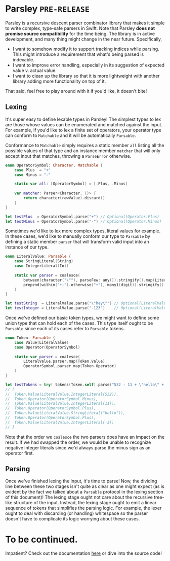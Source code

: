 # Parsley `PRE-RELEASE`

Parsley is a recursive descent parser combinator library that makes it simple to write complex, type-safe parsers in Swift. Note that Parsley **does not promise source compatibility** for the time being. The library is in active development, and many thing might change in the near future. Specifically,

- I want to somehow modify it to support tracking indices while parsing. This might introduce a requirement that what's being parsed is indexable.
- I want to improve error handling, especially in its suggestion of expected value v. actual value.
- I want to clean up the library so that it is more lightweight with another library adding more functionality on top of it.

That said, feel free to play around with it if you'd like, it doesn't bite!

## Lexing
It's super easy to define lexable types in Parsley! The simplest types to lex are those whose values can be enumerated and matched against the input. For example, if you'd like to lex a finite set of operators, your operator type can conform to `Matchable` and it will be automatically `Parsable`.

Conformance to `Matchable` simply requires a static member `all` listing all the possible values of that type and an instance member `matcher` that will only accept input that matches, throwing a `ParseError` otherwise.
```swift
enum OperatorSymbol: Character, Matchable {
    case Plus  = "+"
    case Minus = "-"

    static var all: [OperatorSymbol] = [.Plus, .Minus]
    
    var matcher: Parser<Character, ()> {
        return character(rawValue).discard()
    }
}

let testPlus  = OperatorSymbol.parse("+") // Optional(Operator.Plus)
let testMinus = OperatorSymbol.parse("-") // Optional(Operator.Minus)
```

Sometimes we'd like to lex more complex types, literal values for example. In these cases, we'd like to manually conform our type to `Parsable` by defining a static member `parser` that will transform valid input into an instance of our type.
```swift
enum LiteralValue: Parsable {
    case StringLiteral(String)
    case IntegerLiteral(Int)
    
    static var parser = coalesce(
        between(character("\""), parseFew: any()).stringify().map(LiteralValue.StringLiteral),
        prepend(within("+-").otherwise("+"), many1(digit)).stringify().map{ Int($0)! }.map(LiteralValue.IntegerLiteral)
    )
}

let testString  = LiteralValue.parse("\"hey\"") // Optional(LiteralValue.StringLiteral("hey"))
let testInteger = LiteralValue.parse("-123")    // Optional(LiteralValue.IntegerLiteral(-123))
```

Once we've defined our basic token types, we might want to define some union type that can hold each of the cases. This type itself ought to be `Parsable` since each of its cases refer to `Parsable` tokens.
```swift
enum Token: Parsable {
    case Value(LiteralValue)
    case Operator(OperatorSymbol)
   
    static var parser = coalesce(
        LiteralValue.parser.map(Token.Value),
        OperatorSymbol.parser.map(Token.Operator)
    )
}

let testTokens = try! tokens(Token.self).parse("532 - 11 + \"hello\" + -3")
// [
//  Token.Value(LiteralValue.IntegerLiteral(532)), 
//  Token.Operator(OperatorSymbol.Minus),
//  Token.Value(LiteralValue.IntegerLiteral(11)),
//  Token.Operator(OperatorSymbol.Plus),
//  Token.Value(LiteralValue.StringLiteral("hello")),
//  Token.Operator(OperatorSymbol.Plus),
//  Token.Value(LiteralValue.IntegerLiteral(-3))
// ]
```
Note that the order we `coalesce` the two parsers does have an impact on the result. If we had swapped the order, we would be unable to recognize negative integer literals since we'd always parse the minus sign as an operator first.

## Parsing
Once we've finished lexing the input, it's time to parse! Now, the dividing line between these two stages isn't quite as clear as one might expect (as is evident by the fact we talked about a `Parsable` protocol in the lexing section of this document)! The lexing stage ought not care about the recursive tree-like structure of the input. Instead, the lexing stage ought to emit a linear sequence of tokens that simplifies the parsing logic. For example, the lexer ought to deal with discarding (or handling) whitespace so the parser doesn't have to complicate its logic worrying about these cases.

# To be continued.

Impatient? Check out the documentation [here](http://jadengeller.github.io/Parsley/docs/index.html) or dive into the source code!
